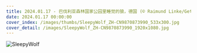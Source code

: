 ```yaml
---
title: 2024.01.17 - 巴伐利亚森林国家公园里睡觉的狼，德国 (© Raimund Linke/Getty Images)
date: 2024.01.17 00:00:00
cover_index: /images/thumbs/SleepyWolf_ZH-CN9870873990_533x300.jpg
cover_detail: /images/SleepyWolf_ZH-CN9870873990_1920x1080.jpg
---
```


![SleepyWolf](/images/SleepyWolf_ZH-CN9870873990_1920x1080.jpg)

